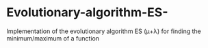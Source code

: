 # Evolutionary-algorithm-ES-
Implementation of the evolutionary algorithm ES (μ+λ) for finding the minimum/maximum of a function
